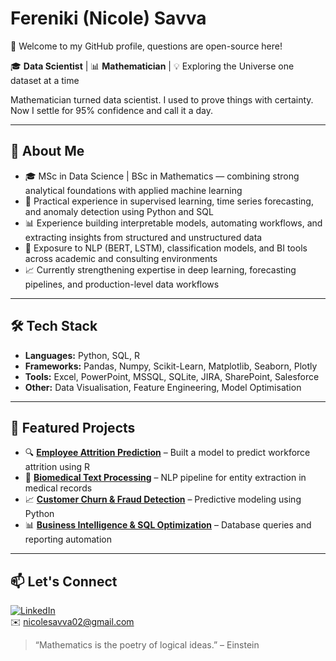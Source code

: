 # Fereniki (Nicole) Savva
👋 Welcome to my GitHub profile, questions are open-source here!

🎓 **Data Scientist** | 📊 **Mathematician** | 💡 Exploring the Universe one dataset at a time

Mathematician turned data scientist. I used to prove things with certainty. Now I settle for 95% confidence and call it a day.

---

## 🚀 About Me

- 🎓 MSc in Data Science | BSc in Mathematics — combining strong analytical foundations with applied machine learning
- 📌 Practical experience in supervised learning, time series forecasting, and anomaly detection using Python and SQL
- 📊 Experience building interpretable models, automating workflows, and extracting insights from structured and unstructured data
- 🧪 Exposure to NLP (BERT, LSTM), classification models, and BI tools across academic and consulting environments
- 📈 Currently strengthening expertise in deep learning, forecasting pipelines, and production-level data workflows

---

## 🛠️ Tech Stack

- **Languages:** Python, SQL, R
- **Frameworks:** Pandas, Numpy, Scikit-Learn, Matplotlib, Seaborn, Plotly
- **Tools:** Excel, PowerPoint, MSSQL, SQLite, JIRA, SharePoint, Salesforce 
- **Other:** Data Visualisation, Feature Engineering, Model Optimisation

---

## 📌 Featured Projects

- 🔍 **[Employee Attrition Prediction](#)** – Built a model to predict workforce attrition using R
- 🧬 **[Biomedical Text Processing](#)** – NLP pipeline for entity extraction in medical records
- 📈 **[Customer Churn & Fraud Detection](#)** – Predictive modeling using Python
- 📊 **[Business Intelligence & SQL Optimization](#)** – Database queries and reporting automation

---

## 📫 Let's Connect

[![LinkedIn](https://img.shields.io/badge/LinkedIn-blue?logo=linkedin)](https://linkedin.com/in/fereniki-savva)  
✉️ nicolesavva02@gmail.com
> “Mathematics is the poetry of logical ideas.” – Einstein
